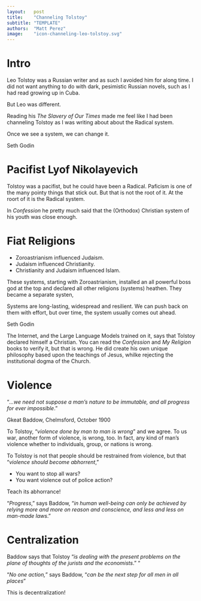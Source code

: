 ```yaml
---
layout:   post
title:    "Channeling Tolstoy"
subtitle: "TEMPLATE"
authors:  "Matt Perez"
image:    "icon-channeling-leo-tolstoy.svg"
---
```


<div style='display:none; '>
 <p>Leo (Lev) Tolstoy was not the typical Russian writer.</p>
</div>

<h1>Intro</h1>
 <p>Leo Tolstoy was a Russian writer and as such I avoided him for along time. I did not want anything to do with dark, pesimistic Russian novels, such as I had read growing up in Cuba.</p>
 <p>But Leo was different.</p>
 <p> Reading his <em>The Slavery of Our Times</em> made me feel like I had been channeling Tolstoy as I was writing about about the Radical system.</p>

<div class="_citation">
 <p>Once we see a system, we can change it.</p>
 <p id="_signature">Seth Godin</p>
</div>

<h1>Pacifist Lyof Nikolayevich</h1>
 <p>Tolstoy was a pacifist, but he could have been a Radical. Paficism is one of the many pointy things that stick out. But that is not the root of it. At the roort of it is the Radical system.</p>
 <p>In <em>Confession</em> he pretty much said that the (Orthodox) Christian system of his youth was close enough.</p>

<h1>Fiat Religions</h1>
 <ul>
  <li>Zoroastrianism influenced Judaism.</li>
  <li>Judaism influenced Christianity.</li>
  <li>Christianity and Judaism influenced Islam.</li>
 </ul>
 <p>These systems, starting with Zoroastrianism, installed an all powerful boss god at the top and declared all other religions (systems) heathen. They became a separate systen,</p>
  <div class="_citation">
   <p>Systems are long-lasting, widespread and resilient. We can push back on them with effort, but over time, the system usually comes out ahead.</p>
   <p ID="_signature">Seth Godin</p>
  </div>
 <p>The Internet, and the Large Language Models trained on it, says that Tolstoy declared himself a Christian. You can read the <em>Confession</em> and <em>My Religion</em> books to verify it, but that is wrong. He did create his own unique philosophy based upon the teachings of Jesus, whilke rejecting the institutional dogma of the Church.</p>
 
 <h1>Violence</h1>
  <div class="_citation">
   <p>&ldquo;<em>&hellip;we need not suppose a man&rsquo;s nature to be immutable, and all progress for ever impossible</em>.&rdquo;</p>
   <p id="_signature">Gkeat Baddow, Chelmsford, October 1900</p>
  </div>
  <p>To Tolstoy, &ldquo;<em>violence done by man to man is wrong</em>&rdquo; and we agree. To us war, another form of violence, is wrong, too. In fact, any kind of man&rsquo;s violence whether to individuals, group, or nations is wrong.</p>
  <p>To Tolstoy is not that people should be restrained from violence, but that &ldquo;<em>violence should become abhorrent</em>,&rdquo;</p>
   <ul>
    <li>You want to stop all wars?</li>
    <li>You want violence out of police action?</li>
   </ul>
  <p>Teach its abhorrance!</p>
  <p>&ldquo;<em>Progress</em>,&rdquo; says Baddow, &ldquo;<em>in human well-being can only be achieved by relying more and more on reason and conscience, and less and less on man-made laws</em>.&rdquo;

  <h1>Centralization</h1>
   <p>Baddow says that Tolstoy &ldquo;<em>is dealing with the present problems on the plane of thoughts of the jurists and the economists</em>.&rdquo; &ldquo;</p>
   <p>&ldquo;<em>No one action,</em>&rdquo; says Baddow, &ldquo;<em>can be the next step for all men in all places</em>&rdquo;</p>
   <p>This is decentralization!</p>